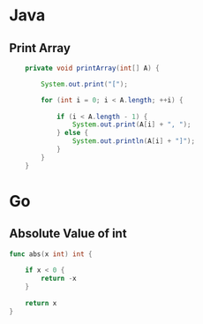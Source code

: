 # Java

## Print Array

```java
    private void printArray(int[] A) {

        System.out.print("[");

        for (int i = 0; i < A.length; ++i) {
            
            if (i < A.length - 1) {
                System.out.print(A[i] + ", ");
            } else {
                System.out.println(A[i] + "]");
            }
        }
    }
```



# Go

## Absolute Value of int

```go
func abs(x int) int {
    
    if x < 0 {
        return -x
    }
    
    return x
}
```

